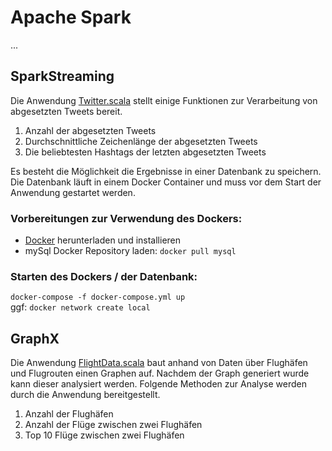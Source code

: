 # Apache Spark
...

## SparkStreaming

Die Anwendung [Twitter.scala](https://github.com/lucasschaetzlein/ApacheSpark/blob/master/SparkStreaming/src/Twitter.scala) stellt einige Funktionen zur Verarbeitung von abgesetzten Tweets bereit. 

1. Anzahl der abgesetzten Tweets
2. Durchschnittliche Zeichenlänge der abgesetzten Tweets 
3. Die beliebtesten Hashtags der letzten abgesetzten Tweets

Es besteht die Möglichkeit die Ergebnisse in einer Datenbank zu speichern. Die Datenbank läuft in einem Docker Container und muss vor dem Start der Anwendung gestartet werden.

### Vorbereitungen zur Verwendung des Dockers:
- [Docker](https://www.docker.com/) herunterladen und installieren
- mySql Docker Repository laden: `docker pull mysql`

### Starten des Dockers / der Datenbank:
`docker-compose -f docker-compose.yml up` <br>
ggf: `docker network create local`


## GraphX

Die Anwendung [FlightData.scala](https://github.com/lucasschaetzlein/ApacheSpark/blob/master/GraphX/src/FlightData.scala) baut anhand von Daten über Flughäfen und Flugrouten einen Graphen auf. Nachdem der Graph generiert wurde kann dieser analysiert werden. Folgende Methoden zur Analyse werden durch die Anwendung bereitgestellt.

1. Anzahl der Flughäfen
2. Anzahl der Flüge zwischen zwei Flughäfen
3. Top 10 Flüge zwischen zwei Flughäfen
